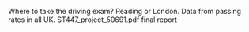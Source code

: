 Where to take the driving exam? Reading or London. Data from passing rates in all UK. ST447_project_50691.pdf final report
